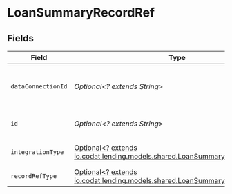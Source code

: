 # LoanSummaryRecordRef


## Fields

| Field                                                                                                                              | Type                                                                                                                               | Required                                                                                                                           | Description                                                                                                                        |
| ---------------------------------------------------------------------------------------------------------------------------------- | ---------------------------------------------------------------------------------------------------------------------------------- | ---------------------------------------------------------------------------------------------------------------------------------- | ---------------------------------------------------------------------------------------------------------------------------------- |
| `dataConnectionId`                                                                                                                 | *Optional<? extends String>*                                                                                                       | :heavy_minus_sign:                                                                                                                 | The dataConnectionId the object being referred to is associated with.                                                              |
| `id`                                                                                                                               | *Optional<? extends String>*                                                                                                       | :heavy_minus_sign:                                                                                                                 | The id of the object being referred to.                                                                                            |
| `integrationType`                                                                                                                  | [Optional<? extends io.codat.lending.models.shared.LoanSummaryIntegrationType>](../../models/shared/LoanSummaryIntegrationType.md) | :heavy_minus_sign:                                                                                                                 | The integration type begin referred to.                                                                                            |
| `recordRefType`                                                                                                                    | [Optional<? extends io.codat.lending.models.shared.LoanSummaryRecordRefType>](../../models/shared/LoanSummaryRecordRefType.md)     | :heavy_minus_sign:                                                                                                                 | The datatype being referred to.                                                                                                    |